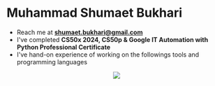 # Muhammad Shumaet Bukhari
- Reach me at **shumaet.bukhari@gmail.com**
- I've completed **CS50x 2024, CS50p & Google IT Automation with Python Professional Certificate**
- I've hand-on experience of working on the followings tools and programming languages
<p align="center">
  <a href="https://github.com/Genius-Raptor/">
    <img src="https://skillicons.dev/icons?i=c,cpp,cs,html,css,py,flask,git,sqlite,vscode&perline=5" />
  </a>
</p>
